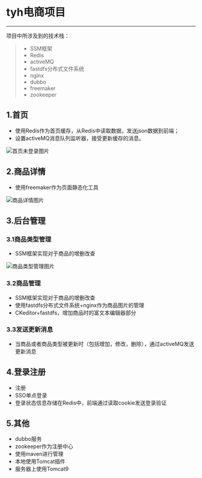 # tyh电商项目

------
项目中所涉及到的技术栈：

> * SSM框架
> * Redis
> * activeMQ
> * fastdfs分布式文件系统
> * nginx
> * dubbo
> * freemaker
> * zookeeper

## 1.首页

- 使用Redis作为首页缓存，从Redis中读取数据，发送json数据到前端；
- 设置activeMQ消息队列监听器，接受更新缓存的消息。

![首页未登录图片](http://120.76.137.138/GitHub-tyh-readme-images/home(unlogin).png)

## 2.商品详情

- 使用freemaker作为页面静态化工具

![商品详情图片](http://120.76.137.138/GitHub-tyh-readme-images/details.png)

## 3.后台管理
### 3.1商品类型管理
- SSM框架实现对于商品的增删改查

![商品类型管理图片](http://120.76.137.138/GitHub-tyh-readme-images/productTypeManage.png)

### 3.2商品管理
- SSM框架实现对于商品的增删改查
- 使用fastdfs分布式文件系统+nginx作为商品图片的管理
- CKeditor+fastdfs，增加商品时的富文本编辑器部分

### 3.3发送更新消息
- 当商品或者商品类型被更新时（包括增加，修改，删除），通过activeMQ发送更新消息

## 4.登录注册
- 注册
- SSO单点登录
- 登录状态信息存储在Redis中，前端通过读取cookie发送登录验证

## 5.其他
- dubbo服务
- zookeeper作为注册中心
- 使用maven进行管理
- 本地使用Tomcat插件
- 服务器上使用Tomcat9
